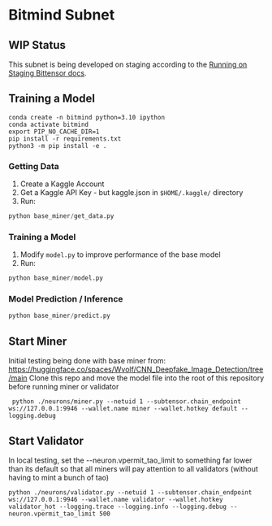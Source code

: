 # Bitmind Subnet

## WIP Status

This subnet is being developed on staging according to the <a href="https://github.com/opentensor/bittensor-subnet-template/blob/main/docs/running_on_staging.md">Running on Staging Bittensor docs</a>.

## Training a Model

```
conda create -n bitmind python=3.10 ipython
conda activate bitmind
export PIP_NO_CACHE_DIR=1
pip install -r requirements.txt
python3 -m pip install -e .
```

### Getting Data

1. Create a Kaggle Account
2. Get a Kaggle API Key - but kaggle.json in `$HOME/.kaggle/` directory
3. Run:

```python
python base_miner/get_data.py
```

### Training a Model

1. Modify `model.py` to improve performance of the base model
2. Run:

```python
python base_miner/model.py
```

### Model Prediction / Inference

```python
python base_miner/predict.py
```

## Start Miner

Initial testing being done with base miner from:
https://huggingface.co/spaces/Wvolf/CNN_Deepfake_Image_Detection/tree/main
Clone this repo and move the model file into the root of this repository before running miner or validator

```
 python ./neurons/miner.py --netuid 1 --subtensor.chain_endpoint ws://127.0.0.1:9946 --wallet.name miner --wallet.hotkey default --logging.debug
```

## Start Validator

In local testing, set the --neuron.vpermit_tao_limit to something far lower than its default so that all miners will pay attention to all validators (without having to mint a bunch of tao)

```
python ./neurons/validator.py --netuid 1 --subtensor.chain_endpoint ws://127.0.0.1:9946 --wallet.name validator --wallet.hotkey validator_hot --logging.trace --logging.info --logging.debug --neuron.vpermit_tao_limit 500
```
